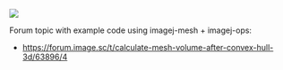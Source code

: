 [![](https://github.com/imagej/imagej-mesh/actions/workflows/build-main.yml/badge.svg)](https://github.com/imagej/imagej-mesh/actions/workflows/build-main.yml)

Forum topic with example code using imagej-mesh + imagej-ops:

* https://forum.image.sc/t/calculate-mesh-volume-after-convex-hull-3d/63896/4
